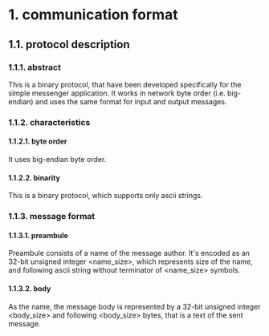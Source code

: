 # 1. communication format

## 1.1. protocol description

### 1.1.1. abstract
This is a binary protocol, that have been developed specifically
for the simple messenger application. It works in network byte order
(i.e. big-endian) and uses the same format for input and output messages.

### 1.1.2. characteristics

#### 1.1.2.1. byte order
It uses big-endian byte order.

#### 1.1.2.2. binarity
This is a binary protocol, which supports only ascii strings.

### 1.1.3. message format

#### 1.1.3.1. preambule

Preambule consists of a name of the message author.
It's encoded as an 32-bit unsigned integer <name_size>, which represents size of the name,
and following ascii string without terminator of <name_size> symbols.

#### 1.1.3.2. body

As the name, the message body is represented by a 32-bit unsigned integer <body_size> and
following <body_size> bytes, that is a text of the sent message.